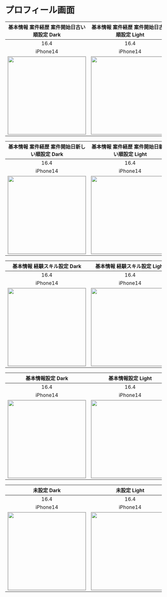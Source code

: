 # プロフィール画面

|基本情報 案件経歴 案件開始日古い順設定 Dark|基本情報 案件経歴 案件開始日古い順設定 Light|
|:---:|:---:|
|16.4|16.4|
|iPhone14|iPhone14|
|<img src='../ReferenceImages_64/プロフィール画面/testProfileListViewController_基本情報_案件経歴_案件開始日古い順設定_Dark_iPhone_16_4_390x844@3x.png' width='250' style='border: 1px solid #999' />|<img src='../ReferenceImages_64/プロフィール画面/testProfileListViewController_基本情報_案件経歴_案件開始日古い順設定_Light_iPhone_16_4_390x844@3x.png' width='250' style='border: 1px solid #999' />|

|基本情報 案件経歴 案件開始日新しい順設定 Dark|基本情報 案件経歴 案件開始日新しい順設定 Light|
|:---:|:---:|
|16.4|16.4|
|iPhone14|iPhone14|
|<img src='../ReferenceImages_64/プロフィール画面/testProfileListViewController_基本情報_案件経歴_案件開始日新しい順設定_Dark_iPhone_16_4_390x844@3x.png' width='250' style='border: 1px solid #999' />|<img src='../ReferenceImages_64/プロフィール画面/testProfileListViewController_基本情報_案件経歴_案件開始日新しい順設定_Light_iPhone_16_4_390x844@3x.png' width='250' style='border: 1px solid #999' />|

|基本情報 経験スキル設定 Dark|基本情報 経験スキル設定 Light|
|:---:|:---:|
|16.4|16.4|
|iPhone14|iPhone14|
|<img src='../ReferenceImages_64/プロフィール画面/testProfileListViewController_基本情報_経験スキル設定_Dark_iPhone_16_4_390x844@3x.png' width='250' style='border: 1px solid #999' />|<img src='../ReferenceImages_64/プロフィール画面/testProfileListViewController_基本情報_経験スキル設定_Light_iPhone_16_4_390x844@3x.png' width='250' style='border: 1px solid #999' />|

|基本情報設定 Dark|基本情報設定 Light|
|:---:|:---:|
|16.4|16.4|
|iPhone14|iPhone14|
|<img src='../ReferenceImages_64/プロフィール画面/testProfileListViewController_基本情報設定_Dark_iPhone_16_4_390x844@3x.png' width='250' style='border: 1px solid #999' />|<img src='../ReferenceImages_64/プロフィール画面/testProfileListViewController_基本情報設定_Light_iPhone_16_4_390x844@3x.png' width='250' style='border: 1px solid #999' />|

|未設定 Dark|未設定 Light|
|:---:|:---:|
|16.4|16.4|
|iPhone14|iPhone14|
|<img src='../ReferenceImages_64/プロフィール画面/testProfileListViewController_未設定_Dark_iPhone_16_4_390x844@3x.png' width='250' style='border: 1px solid #999' />|<img src='../ReferenceImages_64/プロフィール画面/testProfileListViewController_未設定_Light_iPhone_16_4_390x844@3x.png' width='250' style='border: 1px solid #999' />|

